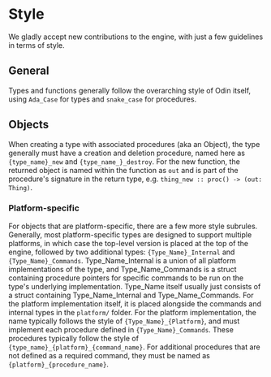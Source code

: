 # Style

We gladly accept new contributions to the engine, with just a few guidelines in terms of style.

## General

Types and functions generally follow the overarching style of Odin itself, using `Ada_Case` for types and `snake_case` for procedures.

## Objects

When creating a type with associated procedures (aka an Object), the type generally must have a creation and deletion procedure, named here as
`{type_name}_new` and `{type_name_}_destroy`. For the new function, the returned object is named within the function as `out` and is part of the
procedure's signature in the return type, e.g. `thing_new :: proc() -> (out: Thing)`.

### Platform-specific

For objects that are platform-specific, there are a few more style subrules. Generally, most platform-specific types are designed to support multiple
platforms, in which case the top-level version is placed at the top of the engine, followed by two additional types: `{Type_Name}_Internal` and
`{Type_Name}_Commands`. Type_Name_Internal is a union of all platform implementations of the type, and Type_Name_Commands is a struct containing procedure pointers
for specific commands to be run on the type's underlying implementation. Type_Name itself usually just consists of a struct containing Type_Name_Internal and
Type_Name_Commands. For the platform implementation itself, it is placed alongside the commands and internal types in the `platform/` folder. For the platform implementation,
the name typically follows the style of `{Type_Name}_{Platform}`, and must implement each procedure defined in `{Type_Name}_Commands`. These procedures typically follow the
style of `{type_name}_{platform}_{command_name}`. For additional procedures that are not defined as a required command, they must be named as `{platform}_{procedure_name}`.